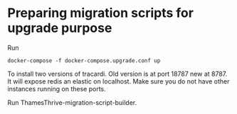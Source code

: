 # Preparing migration scripts for upgrade purpose 


Run 

````
docker-compose -f docker-compose.upgrade.conf up
````

To install two versions of tracardi. Old version is at port 18787 new at 8787.
It will expose redis an elastic on localhost. Make sure you do not have other instances running on these ports. 

Run ThamesThrive-migration-script-builder.

